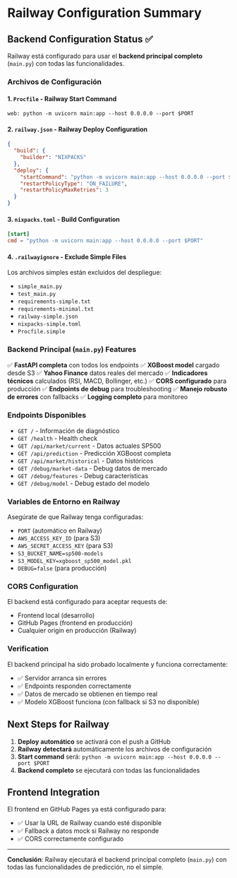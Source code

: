 # Railway Configuration Summary

## Backend Configuration Status ✅

Railway está configurado para usar el **backend principal completo** (`main.py`) con todas las funcionalidades.

### Archivos de Configuración

#### 1. `Procfile` - Railway Start Command
```
web: python -m uvicorn main:app --host 0.0.0.0 --port $PORT
```

#### 2. `railway.json` - Railway Deploy Configuration
```json
{
  "build": {
    "builder": "NIXPACKS"
  },
  "deploy": {
    "startCommand": "python -m uvicorn main:app --host 0.0.0.0 --port $PORT",
    "restartPolicyType": "ON_FAILURE",
    "restartPolicyMaxRetries": 3
  }
}
```

#### 3. `nixpacks.toml` - Build Configuration
```toml
[start]
cmd = "python -m uvicorn main:app --host 0.0.0.0 --port $PORT"
```

#### 4. `.railwayignore` - Exclude Simple Files
Los archivos simples están excluidos del despliegue:
- `simple_main.py`
- `test_main.py` 
- `requirements-simple.txt`
- `requirements-minimal.txt`
- `railway-simple.json`
- `nixpacks-simple.toml`
- `Procfile.simple`

### Backend Principal (`main.py`) Features

✅ **FastAPI completa** con todos los endpoints
✅ **XGBoost model** cargado desde S3
✅ **Yahoo Finance** datos reales del mercado
✅ **Indicadores técnicos** calculados (RSI, MACD, Bollinger, etc.)
✅ **CORS configurado** para producción
✅ **Endpoints de debug** para troubleshooting
✅ **Manejo robusto de errores** con fallbacks
✅ **Logging completo** para monitoreo

### Endpoints Disponibles

- `GET /` - Información de diagnóstico
- `GET /health` - Health check
- `GET /api/market/current` - Datos actuales SP500
- `GET /api/prediction` - Predicción XGBoost completa
- `GET /api/market/historical` - Datos históricos
- `GET /debug/market-data` - Debug datos de mercado
- `GET /debug/features` - Debug características
- `GET /debug/model` - Debug estado del modelo

### Variables de Entorno en Railway

Asegúrate de que Railway tenga configuradas:
- `PORT` (automático en Railway)
- `AWS_ACCESS_KEY_ID` (para S3)
- `AWS_SECRET_ACCESS_KEY` (para S3)
- `S3_BUCKET_NAME=sp500-models`
- `S3_MODEL_KEY=xgboost_sp500_model.pkl`
- `DEBUG=false` (para producción)

### CORS Configuration

El backend está configurado para aceptar requests de:
- Frontend local (desarrollo)
- GitHub Pages (frontend en producción)
- Cualquier origin en producción (Railway)

### Verification

El backend principal ha sido probado localmente y funciona correctamente:
- ✅ Servidor arranca sin errores
- ✅ Endpoints responden correctamente
- ✅ Datos de mercado se obtienen en tiempo real
- ✅ Modelo XGBoost funciona (con fallback si S3 no disponible)

## Next Steps for Railway

1. **Deploy automático** se activará con el push a GitHub
2. **Railway detectará** automáticamente los archivos de configuración
3. **Start command** será: `python -m uvicorn main:app --host 0.0.0.0 --port $PORT`
4. **Backend completo** se ejecutará con todas las funcionalidades

## Frontend Integration

El frontend en GitHub Pages ya está configurado para:
- ✅ Usar la URL de Railway cuando esté disponible
- ✅ Fallback a datos mock si Railway no responde
- ✅ CORS correctamente configurado

---
**Conclusión**: Railway ejecutará el backend principal completo (`main.py`) con todas las funcionalidades de predicción, no el simple.
